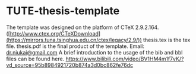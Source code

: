 # TUTE-thesis-template
The template was designed on the platform of CTeX 2.9.2.164. ([http://www.ctex.org/CTeXDownload](https://mirrors.tuna.tsinghua.edu.cn/ctex/legacy/2.9/))
thesis.tex is the tex file.
thesis.pdf is the final product of the template. 
Email: dr.niukai@gmail.com
A brief introduction to the usage of the bib and bbl files can be found here. https://www.bilibili.com/video/BV1HM4m1f7vK/?vd_source=95b8984921720b874a3d0bc862fe76dc
